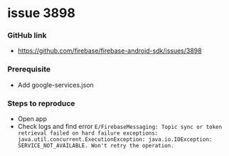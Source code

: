 # issue 3898
### GitHub link
- https://github.com/firebase/firebase-android-sdk/issues/3898
### Prerequisite
- Add google-services.json
### Steps to reproduce
- Open app
- Check logs and find error `E/FirebaseMessaging: Topic sync or token retrieval failed on hard failure exceptions: java.util.concurrent.ExecutionException: java.io.IOException: SERVICE_NOT_AVAILABLE. Won't retry the operation.`
